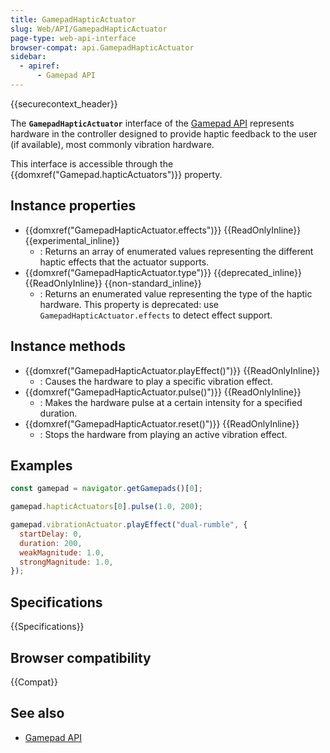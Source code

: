 ```yaml
---
title: GamepadHapticActuator
slug: Web/API/GamepadHapticActuator
page-type: web-api-interface
browser-compat: api.GamepadHapticActuator
sidebar:
  - apiref:
      - Gamepad API
---
```


{{securecontext_header}}

The **`GamepadHapticActuator`** interface of the [Gamepad API](/en-US/docs/Web/API/Gamepad_API) represents hardware in the controller designed to provide haptic feedback to the user (if available), most commonly vibration hardware.

This interface is accessible through the {{domxref("Gamepad.hapticActuators")}} property.

## Instance properties

- {{domxref("GamepadHapticActuator.effects")}} {{ReadOnlyInline}} {{experimental_inline}}
  - : Returns an array of enumerated values representing the different haptic effects that the actuator supports.
- {{domxref("GamepadHapticActuator.type")}} {{deprecated_inline}} {{ReadOnlyInline}} {{non-standard_inline}}
  - : Returns an enumerated value representing the type of the haptic hardware. This property is deprecated: use `GamepadHapticActuator.effects` to detect effect support.

## Instance methods

- {{domxref("GamepadHapticActuator.playEffect()")}} {{ReadOnlyInline}}
  - : Causes the hardware to play a specific vibration effect.
- {{domxref("GamepadHapticActuator.pulse()")}} {{ReadOnlyInline}}
  - : Makes the hardware pulse at a certain intensity for a specified duration.
- {{domxref("GamepadHapticActuator.reset()")}} {{ReadOnlyInline}}
  - : Stops the hardware from playing an active vibration effect.

## Examples

```js
const gamepad = navigator.getGamepads()[0];

gamepad.hapticActuators[0].pulse(1.0, 200);

gamepad.vibrationActuator.playEffect("dual-rumble", {
  startDelay: 0,
  duration: 200,
  weakMagnitude: 1.0,
  strongMagnitude: 1.0,
});
```

## Specifications

{{Specifications}}

## Browser compatibility

{{Compat}}

## See also

- [Gamepad API](/en-US/docs/Web/API/Gamepad_API)
